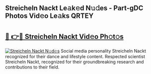 ## Streicheln Nackt Le𝚊k𝚎d N𝚞𝚍es - Part-gDC Photos Vid𝚎o Le𝚊ks QRTEY

# <h2><a href="http://fb42dr7.evod.top/?m=Streicheln+Nackt">🔗 👉🔴 Streicheln Nackt Vid𝚎o Ph𝚘t𝚘s</a></h2>

[![Streicheln Nackt N𝚞d𝚎s](https://i.imgur.com/8V9OHl7.gif)](http://fb42dr7.evod.top/?m=Streicheln+Nackt)
Social media personality Streicheln Nackt recognized for their dance and lifestyle content. Respected scientist Streicheln Nackt, recognized for their groundbreaking research and contributions to their field. 

